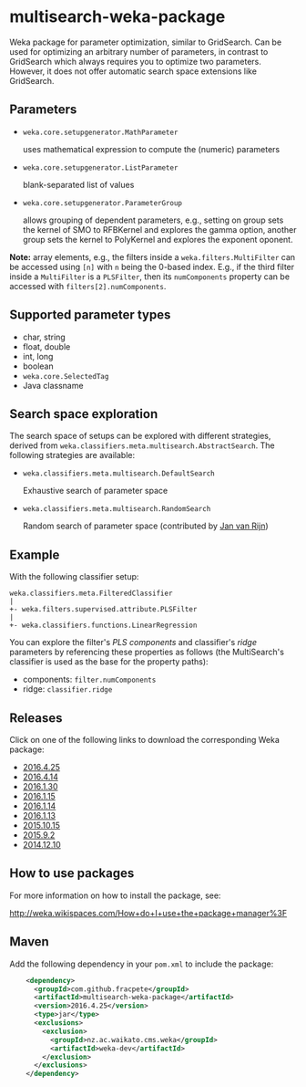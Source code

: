 multisearch-weka-package
========================

Weka package for parameter optimization, similar to GridSearch.
Can be used for optimizing an arbitrary number of parameters, in contrast to
GridSearch which always requires you to optimize two parameters. However, it
does not offer automatic search space extensions like GridSearch.


Parameters
----------

* `weka.core.setupgenerator.MathParameter`

  uses mathematical expression to compute the (numeric) parameters
  
* `weka.core.setupgenerator.ListParameter`

  blank-separated list of values
  
* `weka.core.setupgenerator.ParameterGroup`

  allows grouping of dependent parameters, e.g., setting on group sets the kernel 
  of SMO to RFBKernel and explores the gamma option, another group sets the
  kernel to PolyKernel and explores the exponent oponent.

**Note:** array elements, e.g., the filters inside a `weka.filters.MultiFilter`
can be accessed using `[n]` with `n` being the 0-based index. E.g., if the
third filter inside a `MultiFilter` is a `PLSFilter`, then its `numComponents`
property can be accessed with `filters[2].numComponents`.


Supported parameter types
-------------------------

* char, string
* float, double
* int, long
* boolean
* `weka.core.SelectedTag`
* Java classname


Search space exploration
------------------------

The search space of setups can be explored with different strategies, derived
from `weka.classifiers.meta.multisearch.AbstractSearch`. The following 
strategies are available:

* `weka.classifiers.meta.multisearch.DefaultSearch`
  
  Exhaustive search of parameter space

* `weka.classifiers.meta.multisearch.RandomSearch`

  Random search of parameter space (contributed by [Jan van Rijn](https://github.com/janvanrijn))


Example
-------

With the following classifier setup:

```
weka.classifiers.meta.FilteredClassifier
|
+- weka.filters.supervised.attribute.PLSFilter
|
+- weka.classifiers.functions.LinearRegression
```

You can explore the filter's *PLS components* and classifier's *ridge* parameters
by referencing these properties as follows (the MultiSearch's classifier is
used as the base for the property paths):

* components: `filter.numComponents`
* ridge: `classifier.ridge`


Releases
--------

Click on one of the following links to download the corresponding Weka package:

* [2016.4.25](https://github.com/fracpete/multisearch-weka-package/releases/download/v2016.4.25/multisearch-2016.4.25.zip)
* [2016.4.14](https://github.com/fracpete/multisearch-weka-package/releases/download/v2016.4.14/multisearch-2016.4.14.zip)
* [2016.1.30](https://github.com/fracpete/multisearch-weka-package/releases/download/v2016.1.30/multisearch-2016.1.30.zip)
* [2016.1.15](https://github.com/fracpete/multisearch-weka-package/releases/download/v2016.1.15/multisearch-2016.1.15.zip)
* [2016.1.14](https://github.com/fracpete/multisearch-weka-package/releases/download/v2016.1.14/multisearch-2016.1.14.zip)
* [2016.1.13](https://github.com/fracpete/multisearch-weka-package/releases/download/v2016.1.13/multisearch-2016.1.13.zip)
* [2015.10.15](https://github.com/fracpete/multisearch-weka-package/releases/download/v2015.10.15/multisearch-2015.10.15.zip)
* [2015.9.2](https://github.com/fracpete/multisearch-weka-package/releases/download/v2015.9.2/multisearch-2015.9.2.zip)
* [2014.12.10](https://github.com/fracpete/multisearch-weka-package/releases/download/v2014.12.10/multisearch-2014.12.10.zip)


How to use packages
-------------------

For more information on how to install the package, see:

http://weka.wikispaces.com/How+do+I+use+the+package+manager%3F


Maven
-----

Add the following dependency in your `pom.xml` to include the package:

```xml
    <dependency>
      <groupId>com.github.fracpete</groupId>
      <artifactId>multisearch-weka-package</artifactId>
      <version>2016.4.25</version>
      <type>jar</type>
      <exclusions>
        <exclusion>
          <groupId>nz.ac.waikato.cms.weka</groupId>
          <artifactId>weka-dev</artifactId>
        </exclusion>
      </exclusions>
    </dependency>
```
